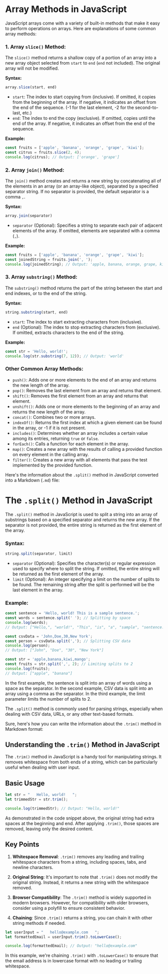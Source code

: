 
# Array Methods in JavaScript

JavaScript arrays come with a variety of built-in methods that make it easy to perform operations on arrays. Here are explanations of some common array methods:

### 1. Array `slice()` Method:

The `slice()` method returns a shallow copy of a portion of an array into a new array object selected from `start` to `end` (`end` not included). The original array will not be modified.

**Syntax:**
```javascript
array.slice(start, end)
```

- `start`: The index to start copying from (inclusive). If omitted, it copies from the beginning of the array. If negative, it indicates an offset from the end of the sequence. (-1 for the last element, -2 for the second-to-last, etc.)
- `end`: The index to end the copy (exclusive). If omitted, copies until the end of the array. If negative, it indicates an offset from the end of the sequence.

**Example:**
```javascript
const fruits = ['apple', 'banana', 'orange', 'grape', 'kiwi'];
const citrus = fruits.slice(2, 4);
console.log(citrus); // Output: ['orange', 'grape']
```

### 2. Array `join()` Method:

The `join()` method creates and returns a new string by concatenating all of the elements in an array (or an array-like object), separated by a specified separator string. If no separator is provided, the default separator is a comma `,`.

**Syntax:**
```javascript
array.join(separator)
```

- `separator` (Optional): Specifies a string to separate each pair of adjacent elements of the array. If omitted, elements are separated with a comma (`,`).

**Example:**
```javascript
const fruits = ['apple', 'banana', 'orange', 'grape', 'kiwi'];
const joinedString = fruits.join(', ');
console.log(joinedString); // Output: 'apple, banana, orange, grape, kiwi'
```

### 3. Array `substring()` Method:

The `substring()` method returns the part of the string between the start and end indexes, or to the end of the string.

**Syntax:**
```javascript
string.substring(start, end)
```

- `start`: The index to start extracting characters from (inclusive).
- `end` (Optional): The index to stop extracting characters from (exclusive). If omitted, extracts characters to the end of the string.

**Example:**
```javascript
const str = 'Hello, world!';
console.log(str.substring(7, 12)); // Output: 'world'
```

### Other Common Array Methods:

- `push()`: Adds one or more elements to the end of an array and returns the new length of the array.
- `pop()`: Removes the last element from an array and returns that element.
- `shift()`: Removes the first element from an array and returns that element.
- `unshift()`: Adds one or more elements to the beginning of an array and returns the new length of the array.
- `concat()`: Combines two or more arrays.
- `indexOf()`: Returns the first index at which a given element can be found in the array, or -1 if it is not present.
- `includes()`: Determines whether an array includes a certain value among its entries, returning `true` or `false`.
- `forEach()`: Calls a function for each element in the array.
- `map()`: Creates a new array with the results of calling a provided function on every element in the calling array.
- `filter()`: Creates a new array with all elements that pass the test implemented by the provided function.

Here's the information about the `.split()` method in JavaScript converted into a Markdown (`.md`) file:


# The `.split()` Method in JavaScript

The `.split()` method in JavaScript is used to split a string into an array of substrings based on a specified separator and returns the new array. If the separator is not provided, the entire string is returned as the first element of the array.

### Syntax:
```javascript
string.split(separator, limit)
```

- `separator` (Optional): Specifies the character(s) or regular expression used to specify where to split the string. If omitted, the entire string will be returned as the first element of the array.
- `limit` (Optional): An integer specifying a limit on the number of splits to be found. The remaining string after the split is performed will be the last element in the array.

### Example:
```javascript
const sentence = 'Hello, world! This is a sample sentence.';
const words = sentence.split(' '); // Splitting by space
console.log(words);
// Output: ["Hello,", "world!", "This", "is", "a", "sample", "sentence."]

const csvData = 'John,Doe,30,New York';
const person = csvData.split(','); // Splitting CSV data
console.log(person);
// Output: ["John", "Doe", "30", "New York"]

const str = 'apple,banana,kiwi,mango';
const fruits = str.split(',', 2); // Limiting splits to 2
console.log(fruits);
// Output: ["apple", "banana"]
```

In the first example, the sentence is split into an array of words using a space as the separator. In the second example, CSV data is split into an array using a comma as the separator. In the third example, the limit parameter limits the number of splits to 2.

The `.split()` method is commonly used for parsing strings, especially when dealing with CSV data, URLs, or any other text-based formats.

Sure, here's how you can write the information about the `.trim()` method in Markdown format:


## Understanding the `.trim()` Method in JavaScript

The `.trim()` method in JavaScript is a handy tool for manipulating strings. It removes whitespace from both ends of a string, which can be particularly useful when dealing with user input.

## Basic Usage

```javascript
let str = "   Hello, world!   ";
let trimmedStr = str.trim();

console.log(trimmedStr); // Output: "Hello, world!"
```

As demonstrated in the code snippet above, the original string had extra spaces at the beginning and end. After applying `.trim()`, those spaces are removed, leaving only the desired content.

## Key Points

1. **Whitespace Removal**: `.trim()` removes any leading and trailing whitespace characters from a string, including spaces, tabs, and newline characters.

2. **Original String**: It's important to note that `.trim()` does not modify the original string. Instead, it returns a new string with the whitespace removed.

3. **Browser Compatibility**: The `.trim()` method is widely supported in modern browsers. However, for compatibility with older browsers, consider using a polyfill to ensure consistent behavior.

4. **Chaining**: Since `.trim()` returns a string, you can chain it with other string methods if needed.

```javascript
let userInput = "   hello@example.com   ";
let formattedEmail = userInput.trim().toLowerCase();

console.log(formattedEmail); // Output: "hello@example.com"
```

In this example, we're chaining `.trim()` with `.toLowerCase()` to ensure that the email address is in lowercase format with no leading or trailing whitespace.

